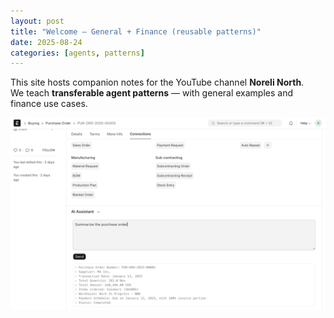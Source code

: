 ```yaml
---
layout: post
title: "Welcome — General + Finance (reusable patterns)"
date: 2025-08-24
categories: [agents, patterns]
---
```

This site hosts companion notes for the YouTube channel **Noreli North**.  
We teach **transferable agent patterns** — with general examples and finance use cases.

![alt text](/assets/ai_assistant.png)
